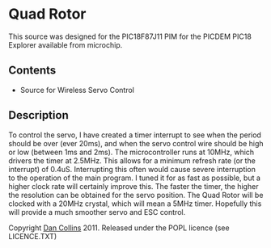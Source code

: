 Quad Rotor
========================

This source was designed for the PIC18F87J11 PIM for the PICDEM PIC18 Explorer available from microchip.


Contents
--------

* Source for Wireless Servo Control


Description
-----------


To control the servo, I have created a timer interrupt to see when the period should be over (ever 20ms), and when the servo control wire should be high or low (between 1ms and 2ms).  The microcontroller runs at 10MHz, which drivers the timer at 2.5MHz.  This allows for a minimum refresh rate (or the interrupt) of 0.4uS.  Interrupting this often would cause severe interruption to the operation of the main program.  I tuned it for as fast as possible, but a higher clock rate will certainly improve this.  The faster the timer, the higher the resolution can be obtained for the servo position.  The Quad Rotor will be clocked with a 20MHz crystal, which will mean a 5MHz timer.  Hopefully this will provide a much smoother servo and ESC control.

Copyright [Dan Collins](http://dancollins.github.com/) 2011.  Released under the POPL licence (see LICENCE.TXT)
